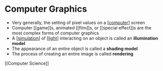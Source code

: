 # Computer Graphics

- Very generally, the setting of pixel values on a [[computer]] screen
- Computer [[game]]s, animated [[film]]s, or [[special effect]]s are the most complex forms of computer graphics
- A [[simulation]] of [[light]] interacting on an object is called an **illumination model**
- The appearance of an entire object is called a **shading model**
- The process of creating an entire image is called **rendering**

[[Computer Science]]

[//begin]: # "Autogenerated link references for markdown compatibility"
[computer]: computer "Computer"
[simulation]: simulation "Simulation"
[light]: light "Light"
[computer-science]: computer-science "Computer Science"
[//end]: # "Autogenerated link references"